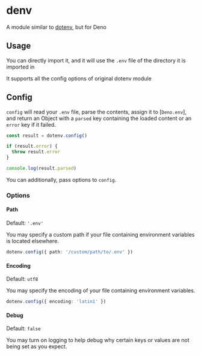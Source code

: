 # denv
A module similar to [dotenv](https://github.com/motdotla/dotenv), but for Deno

## Usage
You can directly import it, and it will use the `.env` file of the directory it is imported in

It supports all the config options of original dotenv module



## Config

`config` will read your `.env` file, parse the contents, assign it to
[`Deno.env`],
and return an Object with a `parsed` key containing the loaded content or an `error` key if it failed.

```js
const result = dotenv.config()

if (result.error) {
  throw result.error
}

console.log(result.parsed)
```

You can additionally, pass options to `config`.

### Options

#### Path

Default: `'.env'`

You may specify a custom path if your file containing environment variables is located elsewhere.

```ts
dotenv.config({ path: '/custom/path/to/.env' })
```

#### Encoding

Default: `utf8`

You may specify the encoding of your file containing environment variables.

```ts
dotenv.config({ encoding: 'latin1' })
```

#### Debug

Default: `false`

You may turn on logging to help debug why certain keys or values are not being set as you expect.
